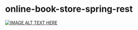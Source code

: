 # online-book-store-spring-rest

[![IMAGE ALT TEXT HERE](https://i9.ytimg.com/vi/SFMXuRW2RT0/2.jpg?sqp=CJCR_9AF&rs=AOn4CLCk1mR3Euxt3V77fAHqADpl7TAF9g&time=1512032539524)](https://www.youtube.com/watch?v=SFMXuRW2RT0)
